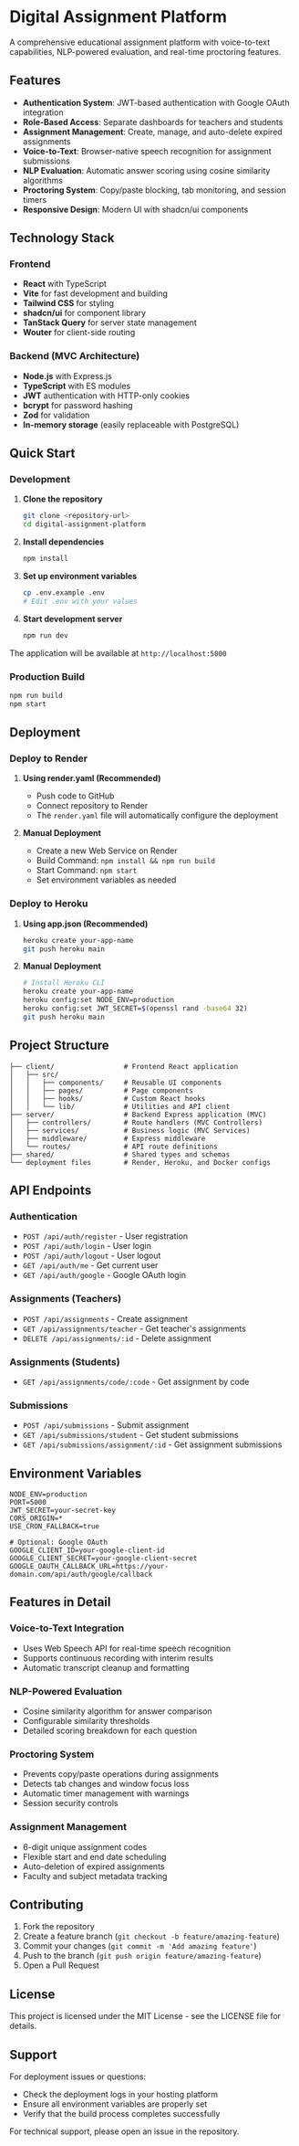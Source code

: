 # Digital Assignment Platform

A comprehensive educational assignment platform with voice-to-text capabilities, NLP-powered evaluation, and real-time proctoring features.

## Features

- **Authentication System**: JWT-based authentication with Google OAuth integration
- **Role-Based Access**: Separate dashboards for teachers and students
- **Assignment Management**: Create, manage, and auto-delete expired assignments
- **Voice-to-Text**: Browser-native speech recognition for assignment submissions
- **NLP Evaluation**: Automatic answer scoring using cosine similarity algorithms
- **Proctoring System**: Copy/paste blocking, tab monitoring, and session timers
- **Responsive Design**: Modern UI with shadcn/ui components

## Technology Stack

### Frontend
- **React** with TypeScript
- **Vite** for fast development and building
- **Tailwind CSS** for styling
- **shadcn/ui** for component library
- **TanStack Query** for server state management
- **Wouter** for client-side routing

### Backend (MVC Architecture)
- **Node.js** with Express.js
- **TypeScript** with ES modules
- **JWT** authentication with HTTP-only cookies
- **bcrypt** for password hashing
- **Zod** for validation
- **In-memory storage** (easily replaceable with PostgreSQL)

## Quick Start

### Development

1. **Clone the repository**
   ```bash
   git clone <repository-url>
   cd digital-assignment-platform
   ```

2. **Install dependencies**
   ```bash
   npm install
   ```

3. **Set up environment variables**
   ```bash
   cp .env.example .env
   # Edit .env with your values
   ```

4. **Start development server**
   ```bash
   npm run dev
   ```

The application will be available at `http://localhost:5000`

### Production Build

```bash
npm run build
npm start
```

## Deployment

### Deploy to Render

1. **Using render.yaml (Recommended)**
   - Push code to GitHub
   - Connect repository to Render
   - The `render.yaml` file will automatically configure the deployment

2. **Manual Deployment**
   - Create a new Web Service on Render
   - Build Command: `npm install && npm run build`
   - Start Command: `npm start`
   - Set environment variables as needed

### Deploy to Heroku

1. **Using app.json (Recommended)**
   ```bash
   heroku create your-app-name
   git push heroku main
   ```

2. **Manual Deployment**
   ```bash
   # Install Heroku CLI
   heroku create your-app-name
   heroku config:set NODE_ENV=production
   heroku config:set JWT_SECRET=$(openssl rand -base64 32)
   git push heroku main
   ```

## Project Structure

```
├── client/                 # Frontend React application
│   ├── src/
│   │   ├── components/     # Reusable UI components
│   │   ├── pages/          # Page components
│   │   ├── hooks/          # Custom React hooks
│   │   └── lib/            # Utilities and API client
├── server/                 # Backend Express application (MVC)
│   ├── controllers/        # Route handlers (MVC Controllers)
│   ├── services/           # Business logic (MVC Services)
│   ├── middleware/         # Express middleware
│   └── routes/             # API route definitions
├── shared/                 # Shared types and schemas
└── deployment files        # Render, Heroku, and Docker configs
```

## API Endpoints

### Authentication
- `POST /api/auth/register` - User registration
- `POST /api/auth/login` - User login
- `POST /api/auth/logout` - User logout
- `GET /api/auth/me` - Get current user
- `GET /api/auth/google` - Google OAuth login

### Assignments (Teachers)
- `POST /api/assignments` - Create assignment
- `GET /api/assignments/teacher` - Get teacher's assignments
- `DELETE /api/assignments/:id` - Delete assignment

### Assignments (Students)
- `GET /api/assignments/code/:code` - Get assignment by code

### Submissions
- `POST /api/submissions` - Submit assignment
- `GET /api/submissions/student` - Get student submissions
- `GET /api/submissions/assignment/:id` - Get assignment submissions

## Environment Variables

```env
NODE_ENV=production
PORT=5000
JWT_SECRET=your-secret-key
CORS_ORIGIN=*
USE_CRON_FALLBACK=true

# Optional: Google OAuth
GOOGLE_CLIENT_ID=your-google-client-id
GOOGLE_CLIENT_SECRET=your-google-client-secret
GOOGLE_OAUTH_CALLBACK_URL=https://your-domain.com/api/auth/google/callback
```

## Features in Detail

### Voice-to-Text Integration
- Uses Web Speech API for real-time speech recognition
- Supports continuous recording with interim results
- Automatic transcript cleanup and formatting

### NLP-Powered Evaluation
- Cosine similarity algorithm for answer comparison
- Configurable similarity thresholds
- Detailed scoring breakdown for each question

### Proctoring System
- Prevents copy/paste operations during assignments
- Detects tab changes and window focus loss
- Automatic timer management with warnings
- Session security controls

### Assignment Management
- 6-digit unique assignment codes
- Flexible start and end date scheduling
- Auto-deletion of expired assignments
- Faculty and subject metadata tracking

## Contributing

1. Fork the repository
2. Create a feature branch (`git checkout -b feature/amazing-feature`)
3. Commit your changes (`git commit -m 'Add amazing feature'`)
4. Push to the branch (`git push origin feature/amazing-feature`)
5. Open a Pull Request

## License

This project is licensed under the MIT License - see the LICENSE file for details.

## Support

For deployment issues or questions:
- Check the deployment logs in your hosting platform
- Ensure all environment variables are properly set
- Verify that the build process completes successfully

For technical support, please open an issue in the repository.
